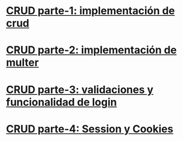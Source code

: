 # [CRUD parte-1: implementación de crud](https://github.com/Leandro-Mumbach/CRUD-parte-1/tree/crud-parte-1)
# [CRUD parte-2: implementación de multer](https://github.com/Leandro-Mumbach/CRUD-parte-1/tree/crud-parte-2)
# [CRUD parte-3: validaciones y funcionalidad de login](https://github.com/Leandro-Mumbach/CRUD-parte-1/tree/crud-parte-3)
# [CRUD parte-4: Session y Cookies](https://github.com/Leandro-Mumbach/CRUD-parte-1/tree/crud-parte-4)
